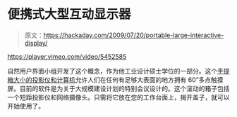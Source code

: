 # 便携式大型互动显示器

> 原文：<https://hackaday.com/2009/07/20/portable-large-interactive-display/>

<https://player.vimeo.com/video/5452585>

</div> <p style="text-align:left;">自然用户界面小组开发了这个概念，作为他工业设计硕士学位的一部分。这个<a href="http://nuigroup.com/log/portable_large_interactive_display/" target="_blank">手提箱大小的投影仪和计算机</a>允许人们在任何有足够大表面的地方拥有 60”多点触摸屏。目前的软件是为关于大规模建设计划的特别会议设计的。这个滚动的箱子包括一个短距投影仪和网络摄像头。只需将它放在您的工作台面上，揭开盖子，就可以开始使用了。</p> </body> </html>